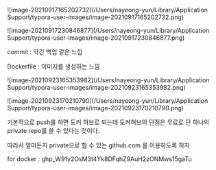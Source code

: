![image-20210917165202732](/Users/nayeong-yun/Library/Application Support/typora-user-images/image-20210917165202732.png)





![image-20210917230846877](/Users/nayeong-yun/Library/Application Support/typora-user-images/image-20210917230846877.png)

commit : 약간 백업 같은 느낌



Dockerfile : 이미지를 생성하는 느낌



![image-20210923165353982](/Users/nayeong-yun/Library/Application Support/typora-user-images/image-20210923165353982.png)

![image-20210923170210790](/Users/nayeong-yun/Library/Application Support/typora-user-images/image-20210923170210790.png)

기본적으로 push를 하면 도커 허브로 되는데 도커허브의 단점은 무료로 단 하나의 private repo를 쓸 수 있다는 것이다.

따라서 얼마든지 private으로 할 수 있는 github.com 를 이용하도록 하자

for docker : 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